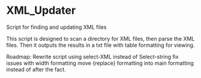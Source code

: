 # XML_Updater
Script for finding and updating XML files

This script is designed to scan a directory for XML files, then parse the XML files. Then it outputs the results in a txt file with table formatting for viewing.

Roadmap: 
Rewrite script using select-XML instead of Select-string
fix issues with width formatting
move {replace} formatting into main formatting instead of after the fact. 
